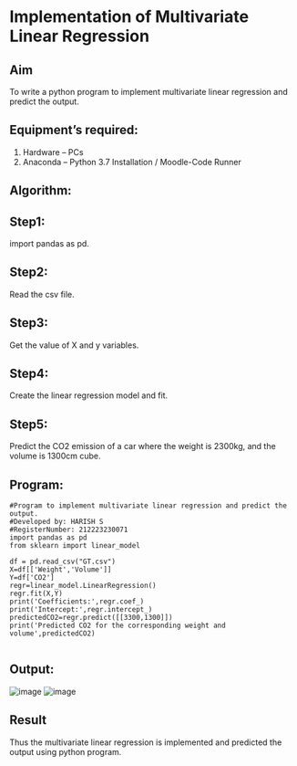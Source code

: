 # Implementation of Multivariate Linear Regression
## Aim
To write a python program to implement multivariate linear regression and predict the output.
## Equipment’s required:
1.	Hardware – PCs
2.	Anaconda – Python 3.7 Installation / Moodle-Code Runner
## Algorithm:
## Step1:
import pandas as pd.

## Step2:
Read the csv file.

## Step3:
Get the value of X and y variables.

## Step4:
Create the linear regression model and fit.

## Step5:
Predict the CO2 emission of a car where the weight is 2300kg, and the volume is 1300cm
cube.

## Program:
```
#Program to implement multivariate linear regression and predict the output.
#Developed by: HARISH S
#RegisterNumber: 212223230071
import pandas as pd
from sklearn import linear_model

df = pd.read_csv("GT.csv")
X=df[['Weight','Volume']]
Y=df['CO2']
regr=linear_model.LinearRegression()
regr.fit(X,Y)
print('Coefficients:',regr.coef_)
print('Intercept:',regr.intercept_)
predictedCO2=regr.predict([[3300,1300]])
print('Predicted CO2 for the corresponding weight and volume',predictedCO2)


```
## Output:

![image](https://github.com/pirateharishs/Multivariate-Linear-Regression/assets/166011385/b02411d7-901f-49ce-9db8-516dca806663)
![image](https://github.com/pirateharishs/Multivariate-Linear-Regression/assets/166011385/04e4083d-f14b-4c16-b351-bc90e44a5d07)

## Result
Thus the multivariate linear regression is implemented and predicted the output using python program.
